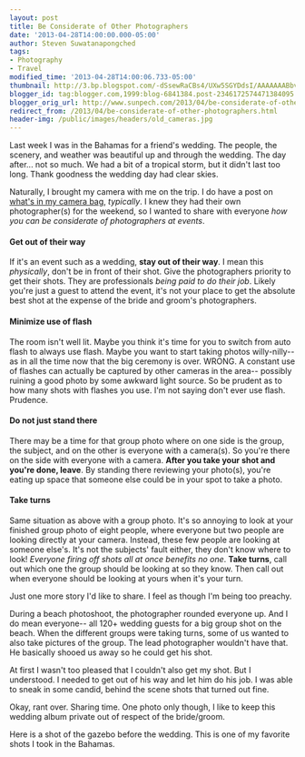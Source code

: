 ```yaml
---
layout: post
title: Be Considerate of Other Photographers
date: '2013-04-28T14:00:00.000-05:00'
author: Steven Suwatanapongched
tags:
- Photography
- Travel
modified_time: '2013-04-28T14:00:06.733-05:00'
thumbnail: http://3.bp.blogspot.com/-dSsewRaCBs4/UXw5SGYDdsI/AAAAAAABbvw/F96m8A4vlJI/s600/2013-04-19+at+12-23-23.jpg
blogger_id: tag:blogger.com,1999:blog-6841384.post-2346172574471384095
blogger_orig_url: http://www.sunpech.com/2013/04/be-considerate-of-other-photographers.html
redirect_from: /2013/04/be-considerate-of-other-photographers.html
header-img: /public/images/headers/old_cameras.jpg
---
```


Last week I was in the Bahamas for a friend's wedding. The people, the scenery, and weather was beautiful up and through the wedding. The day after... not so much. We had a bit of a tropical storm, but it didn't last too long. Thank goodness the wedding day had clear skies.

Naturally, I brought my camera with me on the trip. I do have a post on <a href="/2013/04/whats-in-my-camera-bag">what's in my camera bag</a>, <i>typically</i>. I knew they had their own photographer(s) for the weekend, so I wanted to share with everyone <i>how you can be considerate of photographers at events</i>.

#### Get out of their way

If it's an event such as a wedding, <b>stay out of their way</b>. I mean this <i>physically</i>, don't be in front of their shot. Give the photographers priority to get their shots. They are professionals <i>being paid to do their job</i>. Likely you're just a guest to attend the event, it's not your place to get the absolute best shot at the expense of the bride and groom's photographers.

#### Minimize use of flash

The room isn't well lit. Maybe you think it's time for you to switch from auto flash to always use flash. Maybe you want to start taking photos willy-nilly-- as in all the time now that the big ceremony is over. WRONG. A constant use of flashes can actually be captured by other cameras in the area-- possibly ruining a good photo by some awkward light source. So be prudent as to how many shots with flashes you use. I'm not saying don't ever use flash. Prudence.

#### Do not just stand there

There may be a time for that group photo where on one side is the group, the subject, and on the other is everyone with a camera(s). So you're there on the side with everyone with a camera. <b>After you take your shot and you're done, leave</b>. By standing there reviewing your photo(s), you're eating up space that someone else could be in your spot to take a photo.

#### Take turns

Same situation as above with a group photo. It's so annoying to look at your finished group photo of eight people, where everyone but two people are looking directly at your camera. Instead, these few people are looking at someone else's. It's not the subjects' fault either, they don't know where to look! <i>Everyone firing off shots all at once benefits no one</i>. <b>Take turns</b>, call out which one the group should be looking at so they know. Then call out when everyone should be looking at yours when it's your turn.

Just one more story I'd like to share. I feel as though I'm being too preachy.

During a beach photoshoot, the photographer rounded everyone up. And I do mean everyone-- all 120+ wedding guests for a big group shot on the beach. When the different groups were taking turns, some of us wanted to also take pictures of the group. The lead photographer wouldn't have that. He basically shooed us away so he could get his shot.

At first I wasn't too pleased that I couldn't also get my shot. But I understood. I needed to get out of his way and let him do his job. I was able to sneak in some candid, behind the scene shots that turned out fine.

Okay, rant over. Sharing time. One photo only though, I like to keep this wedding album private out of respect of the bride/groom.

Here is a shot of the gazebo before the wedding. This is one of my favorite shots I took in the Bahamas.

<img   border="0" src="http://3.bp.blogspot.com/-dSsewRaCBs4/UXw5SGYDdsI/AAAAAAABbvw/F96m8A4vlJI/s600/2013-04-19+at+12-23-23.jpg" alt=""  />
